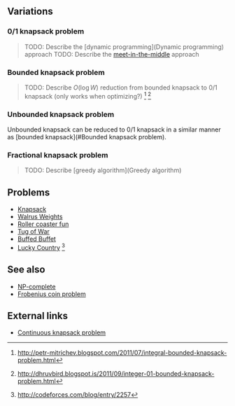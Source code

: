 ## Variations

### 0/1 knapsack problem
> TODO: Describe the [dynamic programming](Dynamic programming) approach
> TODO: Describe the [meet-in-the-middle](Meet-in-the-middle) approach

### Bounded knapsack problem
> TODO: Describe $O(\log W)$ reduction from bounded knapsack to 0/1 knapsack (only works when optimizing?) [^1] [^2]

### Unbounded knapsack problem
Unbounded knapsack can be reduced to 0/1 knapsack in a similar manner as [bounded knapsack](#Bounded knapsack problem).

### Fractional knapsack problem
> TODO: Describe [greedy algorithm](Greedy algorithm)

## Problems
- [Knapsack](https://open.kattis.com/problems/knapsack)
- [Walrus Weights](https://open.kattis.com/problems/walrusweights)
- [Roller coaster fun](https://open.kattis.com/problems/rollercoasterfun)
- [Tug of War](http://www.boi2015.mimuw.edu.pl/useruploads/files/boi2015-day2.pdf)
- [Buffed Buffet](https://open.kattis.com/problems/buffet)
- [Lucky Country](http://codeforces.com/problemset/problem/95/E) [^3]

## See also
- [NP-complete]()
- [Frobenius coin problem]()

## External links
- [Continuous knapsack problem](https://en.wikipedia.org/wiki/Continuous_knapsack_problem)

[^1]: <http://petr-mitrichev.blogspot.com/2011/07/integral-bounded-knapsack-problem.html>
[^2]: <http://dhruvbird.blogspot.is/2011/09/integer-01-bounded-knapsack-problem.html>
[^3]: <http://codeforces.com/blog/entry/2257>
